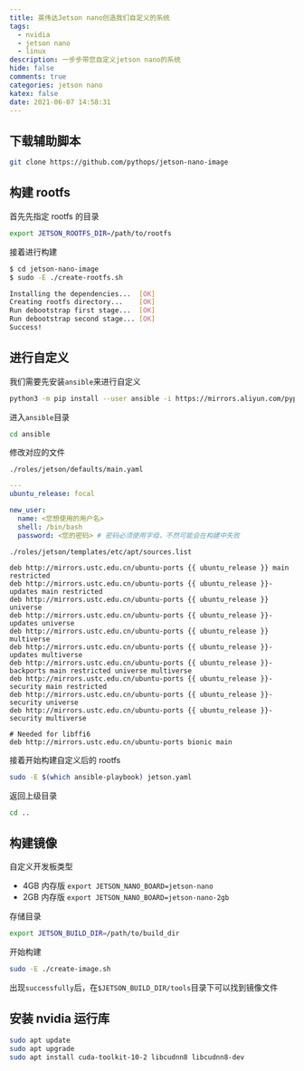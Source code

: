 ```yaml
---
title: 英伟达Jetson nano创造我们自定义的系统
tags:
  - nvidia
  - jetson nano
  - linux
description: 一步步带您自定义jetson nano的系统
hide: false
comments: true
categories: jetson nano
katex: false
date: 2021-06-07 14:58:31
---
```


## 下载辅助脚本

```bash
git clone https://github.com/pythops/jetson-nano-image
```

## 构建 rootfs

首先先指定 rootfs 的目录

```bash
export JETSON_ROOTFS_DIR=/path/to/rootfs
```

接着进行构建

```bash
$ cd jetson-nano-image
$ sudo -E ./create-rootfs.sh

Installing the dependencies...  [OK]
Creating rootfs directory...    [OK]
Run debootstrap first stage...  [OK]
Run debootstrap second stage... [OK]
Success!
```

## 进行自定义

我们需要先安装`ansible`来进行自定义

```bash
python3 -m pip install --user ansible -i https://mirrors.aliyun.com/pypi/simple/
```

进入`ansible`目录

```bash
cd ansible
```

修改对应的文件

`./roles/jetson/defaults/main.yaml`

```yaml
---
ubuntu_release: focal

new_user:
  name: <您想使用的用户名>
  shell: /bin/bash
  password: <您的密码> # 密码必须使用字母，不然可能会在构建中失败
```

`./roles/jetson/templates/etc/apt/sources.list`

```shell
deb http://mirrors.ustc.edu.cn/ubuntu-ports {{ ubuntu_release }} main restricted
deb http://mirrors.ustc.edu.cn/ubuntu-ports {{ ubuntu_release }}-updates main restricted
deb http://mirrors.ustc.edu.cn/ubuntu-ports {{ ubuntu_release }} universe
deb http://mirrors.ustc.edu.cn/ubuntu-ports {{ ubuntu_release }}-updates universe
deb http://mirrors.ustc.edu.cn/ubuntu-ports {{ ubuntu_release }} multiverse
deb http://mirrors.ustc.edu.cn/ubuntu-ports {{ ubuntu_release }}-updates multiverse
deb http://mirrors.ustc.edu.cn/ubuntu-ports {{ ubuntu_release }}-backports main restricted universe multiverse
deb http://mirrors.ustc.edu.cn/ubuntu-ports {{ ubuntu_release }}-security main restricted
deb http://mirrors.ustc.edu.cn/ubuntu-ports {{ ubuntu_release }}-security universe
deb http://mirrors.ustc.edu.cn/ubuntu-ports {{ ubuntu_release }}-security multiverse

# Needed for libffi6
deb http://mirrors.ustc.edu.cn/ubuntu-ports bionic main
```

接着开始构建自定义后的 rootfs

```bash
sudo -E $(which ansible-playbook) jetson.yaml
```

返回上级目录

```bash
cd ..
```

## 构建镜像

自定义开发板类型

- 4GB 内存版 `export JETSON_NANO_BOARD=jetson-nano`
- 2GB 内存版 `export JETSON_NANO_BOARD=jetson-nano-2gb`

存储目录

```bash
export JETSON_BUILD_DIR=/path/to/build_dir
```

开始构建

```bash
sudo -E ./create-image.sh
```

出现`successfully`后，在`$JETSON_BUILD_DIR/tools`目录下可以找到镜像文件

## 安装 nvidia 运行库

```bash
sudo apt update
sudo apt upgrade
sudo apt install cuda-toolkit-10-2 libcudnn8 libcudnn8-dev
```
